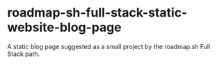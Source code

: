 # roadmap-sh-full-stack-static-website-blog-page
A static blog page suggested as a small project by the roadmap.sh Full Stack path.
